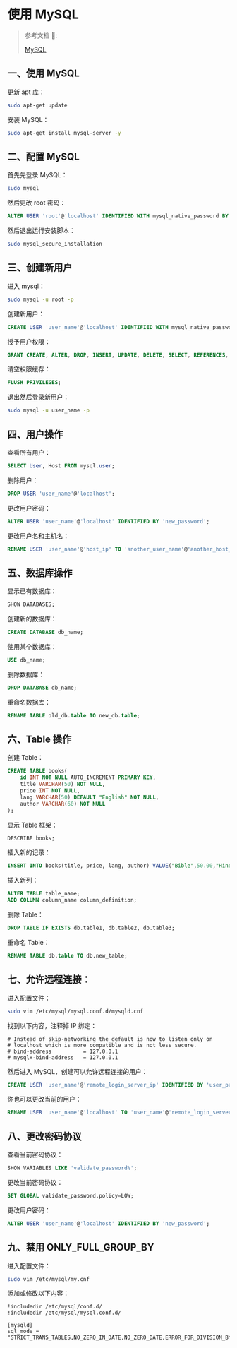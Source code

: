# 使用 MySQL

> 参考文档 📝:
>
> [MySQL](https://www.mysql.com/)

## 一、使用 MySQL

更新 apt 库：

```sh
sudo apt-get update
```

安装 MySQL：

```sh
sudo apt-get install mysql-server -y
```

## 二、配置 MySQL

首先先登录 MySQL：

```sh
sudo mysql
```

然后更改 root 密码：

```sql
ALTER USER 'root'@'localhost' IDENTIFIED WITH mysql_native_password BY 'your_new_password';
```

然后退出运行安装脚本：

```sh
sudo mysql_secure_installation
```

## 三、创建新用户

进入 mysql：

```sh
sudo mysql -u root -p
```

创建新用户：

```sql
CREATE USER 'user_name'@'localhost' IDENTIFIED WITH mysql_native_password BY 'user_password';
```

授予用户权限：

```sql
GRANT CREATE, ALTER, DROP, INSERT, UPDATE, DELETE, SELECT, REFERENCES, RELOAD on *.* TO 'user_name'@'localhost' WITH GRANT OPTION;
```

清空权限缓存：

```sql
FLUSH PRIVILEGES;
```

退出然后登录新用户：

```sh
sudo mysql -u user_name -p
```

## 四、用户操作

查看所有用户：

```sql
SELECT User, Host FROM mysql.user;
```

删除用户：

```sql
DROP USER 'user_name'@'localhost';
```

更改用户密码：

```sql
ALTER USER 'user_name'@'localhost' IDENTIFIED BY 'new_password';
```

更改用户名和主机名：

```sql
RENAME USER 'user_name'@'host_ip' TO 'another_user_name'@'another_host_ip'
```

## 五、数据库操作

显示已有数据库：

```sql
SHOW DATABASES;
```

创建新的数据库：

```sql
CREATE DATABASE db_name;
```

使用某个数据库：

```sql
USE db_name;
```

删除数据库：

```sql
DROP DATABASE db_name;
```

重命名数据库：

```sql
RENAME TABLE old_db.table TO new_db.table;
```

## 六、Table 操作

创建 Table：

```sql
CREATE TABLE books(
    id INT NOT NULL AUTO_INCREMENT PRIMARY KEY,
    title VARCHAR(50) NOT NULL,
    price INT NOT NULL,
    lang VARCHAR(50) DEFAULT "English" NOT NULL,
    author VARCHAR(60) NOT NULL
);
```

显示 Table 框架：

```sql
DESCRIBE books;
```

插入新的记录：

```sql
INSERT INTO books(title, price, lang, author) VALUE("Bible",50.00,"Hindi","Jone");
```

插入新列：

```sql
ALTER TABLE table_name;
ADD COLUMN column_name column_definition;
```

删除 Table：

```sql
DROP TABLE IF EXISTS db.table1, db.table2, db.table3;
```

重命名 Table：

```sql
RENAME TABLE db.table TO db.new_table;
```

## 七、允许远程连接：

进入配置文件：

```sh
sudo vim /etc/mysql/mysql.conf.d/mysqld.cnf
```

找到以下内容，注释掉 IP 绑定：

```
# Instead of skip-networking the default is now to listen only on
# localhost which is more compatible and is not less secure.
# bind-address          = 127.0.0.1
# mysqlx-bind-address   = 127.0.0.1
```

然后进入 MySQL，创建可以允许远程连接的用户：

```sql
CREATE USER 'user_name'@'remote_login_server_ip' IDENTIFIED BY 'user_password';
```

你也可以更改当前的用户：

```sql
RENAME USER 'user_name'@'localhost' TO 'user_name'@'remote_login_server_ip';
```

## 八、更改密码协议

查看当前密码协议：

```sql
SHOW VARIABLES LIKE 'validate_password%';
```

更改当前密码协议：

```sql
SET GLOBAL validate_password.policy=LOW;
```

更改用户密码：

```sql
ALTER USER 'user_name'@'localhost' IDENTIFIED BY 'new_password';
```

## 九、禁用 ONLY_FULL_GROUP_BY

进入配置文件：

```sh
sudo vim /etc/mysql/my.cnf
```

添加或修改以下内容：

```
!includedir /etc/mysql/conf.d/
!includedir /etc/mysql/mysql.conf.d/

[mysqld]
sql_mode = "STRICT_TRANS_TABLES,NO_ZERO_IN_DATE,NO_ZERO_DATE,ERROR_FOR_DIVISION_BY_ZERO,NO_ENGINE_SUBSTITUTION"
```
